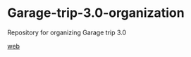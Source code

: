 # Garage-trip-3.0-organization
Repository for organizing Garage trip 3.0

[web](https://garage-trip.cz)

